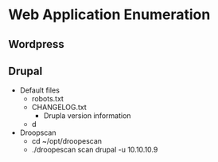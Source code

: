 # Web Application Enumeration

## Wordpress

## Drupal

* Default files
  * robots.txt
  * CHANGELOG.txt
    * Drupla version information
  * d
* Droopscan
  * cd ~/opt/droopescan
  * ./droopescan scan drupal -u 10.10.10.9

